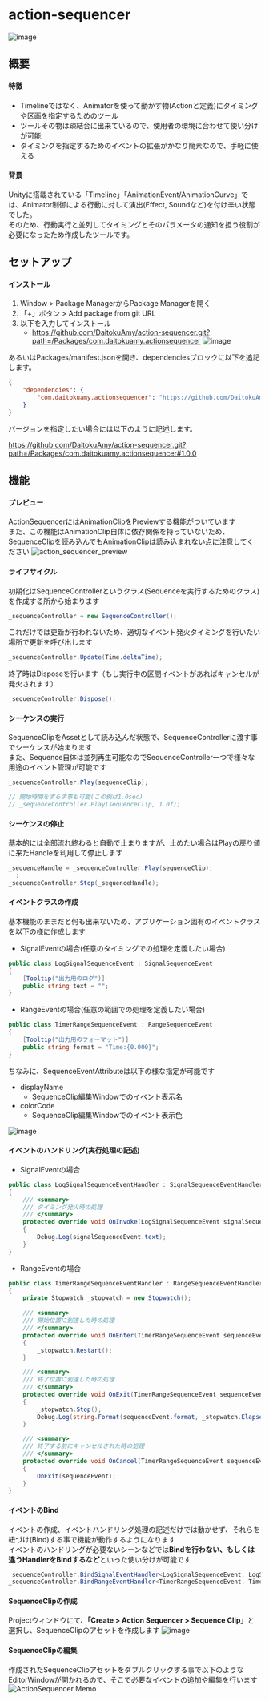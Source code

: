 # action-sequencer
![image](https://user-images.githubusercontent.com/6957962/209446627-82463af7-83de-44a2-87d4-d4c024f9a0b3.png)

## 概要
#### 特徴
* Timelineではなく、Animatorを使って動かす物(Actionと定義)にタイミングや区画を指定するためのツール
* ツールその物は疎結合に出来ているので、使用者の環境に合わせて使い分けが可能
* タイミングを指定するためのイベントの拡張がかなり簡素なので、手軽に使える

#### 背景
Unityに搭載されている「Timeline」「AnimationEvent/AnimationCurve」では、Animator制御による行動に対して演出(Effect, Soundなど)を付け辛い状態でした。  
そのため、行動実行と並列してタイミングとそのパラメータの通知を担う役割が必要になったため作成したツールです。

## セットアップ
#### インストール
1. Window > Package ManagerからPackage Managerを開く
2. 「+」ボタン > Add package from git URL
3. 以下を入力してインストール
   * https://github.com/DaitokuAmy/action-sequencer.git?path=/Packages/com.daitokuamy.actionsequencer
   ![image](https://user-images.githubusercontent.com/6957962/209446846-c9b35922-d8cb-4ba3-961b-52a81515c808.png)

あるいはPackages/manifest.jsonを開き、dependenciesブロックに以下を追記します。

```json
{
    "dependencies": {
        "com.daitokuamy.actionsequencer": "https://github.com/DaitokuAmy/action-sequencer.git?path=/Packages/com.daitokuamy.actionsequencer"
    }
}
```
バージョンを指定したい場合には以下のように記述します。

https://github.com/DaitokuAmy/action-sequencer.git?path=/Packages/com.daitokuamy.actionsequencer#1.0.0

## 機能
#### プレビュー
ActionSequencerにはAnimationClipをPreviewする機能がついています  
また、この機能はAnimationClip自体に依存関係を持っていないため、SequenceClipを読み込んでもAnimationClipは読み込まれない点に注意してください
![action_sequencer_preview](https://user-images.githubusercontent.com/6957962/226096510-3aa669d6-4112-413e-8f07-d561603a4c4e.gif)

#### ライフサイクル
初期化はSequenceControllerというクラス(Sequenceを実行するためのクラス)を作成する所から始まります
```C#
_sequenceController = new SequenceController();
```
これだけでは更新が行われないため、適切なイベント発火タイミングを行いたい場所で更新を呼び出します
```C#
_sequenceController.Update(Time.deltaTime);
```
終了時はDisposeを行います（もし実行中の区間イベントがあればキャンセルが発火されます）
```C#
_sequenceController.Dispose();
```
#### シーケンスの実行
SequenceClipをAssetとして読み込んだ状態で、SequenceControllerに渡す事でシーケンスが始まります  
また、Sequence自体は並列再生可能なのでSequenceController一つで様々な用途のイベント管理が可能です
```C#
_sequenceController.Play(sequenceClip);

// 開始時間をずらす事も可能(この例は1.0sec)
// _sequenceController.Play(sequenceClip, 1.0f);
```
#### シーケンスの停止
基本的には全部流れ終わると自動で止まりますが、止めたい場合はPlayの戻り値に来たHandleを利用して停止します
```C#
_sequenceHandle = _sequenceController.Play(sequenceClip);
  :
_sequenceController.Stop(_sequenceHandle);
```
#### イベントクラスの作成
基本機能のままだと何も出来ないため、アプリケーション固有のイベントクラスを以下の様に作成します
* SignalEventの場合(任意のタイミングでの処理を定義したい場合)
```C#
public class LogSignalSequenceEvent : SignalSequenceEvent
{
    [Tooltip("出力用のログ")]
    public string text = "";
}
```
* RangeEventの場合(任意の範囲での処理を定義したい場合)
```C#
public class TimerRangeSequenceEvent : RangeSequenceEvent
{
    [Tooltip("出力用のフォーマット")]
    public string format = "Time:{0.000}";
}
```
ちなみに、SequenceEventAttributeは以下の様な指定が可能です
- displayName
  - SequenceClip編集Windowでのイベント表示名
- colorCode
  - SequenceClip編集Windowでのイベント表示色

![image](https://user-images.githubusercontent.com/6957962/209447528-0f084136-b448-4051-9788-a7d1ba144835.png)
#### イベントのハンドリング(実行処理の記述)
* SignalEventの場合
```C#
public class LogSignalSequenceEventHandler : SignalSequenceEventHandler<LogSignalSequenceEvent>
{
    /// <summary>
    /// タイミング発火時の処理
    /// </summary>
    protected override void OnInvoke(LogSignalSequenceEvent signalSequenceEvent)
    {
        Debug.Log(signalSequenceEvent.text);
    }
}
```
* RangeEventの場合
```C#
public class TimerRangeSequenceEventHandler : RangeSequenceEventHandler<TimerRangeSequenceEvent>
{
    private Stopwatch _stopwatch = new Stopwatch();
    
    /// <summary>
    /// 開始位置に到達した時の処理
    /// </summary>
    protected override void OnEnter(TimerRangeSequenceEvent sequenceEvent)
    {
        _stopwatch.Restart();
    }

    /// <summary>
    /// 終了位置に到達した時の処理
    /// </summary>
    protected override void OnExit(TimerRangeSequenceEvent sequenceEvent)
    {
        _stopwatch.Stop();
        Debug.Log(string.Format(sequenceEvent.format, _stopwatch.Elapsed.TotalSeconds));
    }

    /// <summary>
    /// 終了する前にキャンセルされた時の処理
    /// </summary>
    protected override void OnCancel(TimerRangeSequenceEvent sequenceEvent)
    {
        OnExit(sequenceEvent);
    }
}
```
#### イベントのBind
イベントの作成、イベントハンドリング処理の記述だけでは動かせず、それらを紐づけ(Bind)する事で機能が動作するようになります  
イベントのハンドリングが必要ないシーンなどでは<b>Bindを行わない、もしくは違うHandlerをBindするなど</b>といった使い分けが可能です
```C#
_sequenceController.BindSignalEventHandler<LogSignalSequenceEvent, LogSignalSequenceEventHandler>();
_sequenceController.BindRangeEventHandler<TimerRangeSequenceEvent, TimerRangeSequenceEventHandler>();
```
#### SequenceClipの作成
Projectウィンドウにて、<b>「Create > Action Sequencer > Sequence Clip」</b>と選択し、SequenceClipのアセットを作成します
![image](https://user-images.githubusercontent.com/6957962/209447801-2ea14eff-e088-403a-a16c-d2f049e57c5b.png)
#### SequenceClipの編集
作成されたSequenceClipアセットをダブルクリックする事で以下のようなEditorWindowが開かれるので、そこで必要なイベントの追加や編集を行います
![ActionSequencer Memo](https://user-images.githubusercontent.com/6957962/209448449-fe28c091-dea3-40dd-8414-c81f5ae47645.jpg)

